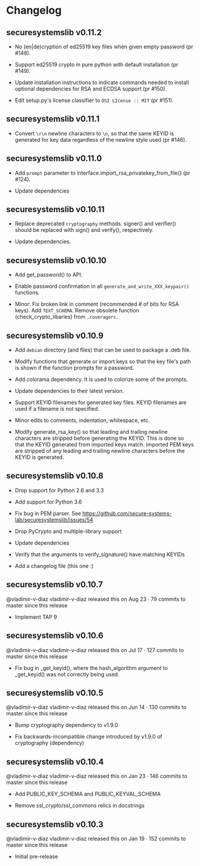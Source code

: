 # Changelog
## securesystemslib v0.11.2

* No (en|de)cryption of ed25519 key files when given empty password (pr #148).

* Support ed25519 crypto in pure python with default installation (pr #149).

* Update installation instructions to indicate commands needed to install
  optional dependencies for RSA and ECDSA support (pr #150).

* Edit setup.py's license classifier to `OSI LIcense :: MIT` (pr #151).

## securesystemslib v0.11.1

* Convert `\r\n` newline characters to `\n`, so that the same KEYID is
  generated for key data regardless of the newline style used (pr #146).

## securesystemslib v0.11.0

* Add `prompt` parameter to interface.import_rsa_privatekey_from_file() (pr #124).

* Update dependencies

## securesystemslib v0.10.11

* Replace deprecated `cryptography` methods.  signer() and verifier()
  should be replaced with sign() and verify(), respectively.

* Update dependencies.

## securesystemslib v0.10.10

* Add get_password() to API.

* Enable password confirmation in all `generate_and_write_XXX_keypair()`
  functions.

* Minor:
  Fix broken link in comment (recommended # of bits for RSA keys).
  Add `TEXT_SCHEMA`.
  Remove obsolete function (check_crypto_libaries) from `.coveragerc`.

## securesystemslib v0.10.9

* Add `debian` directory (and files) that can be used to package a .deb file.

* Modify functions that generate or import keys so that the key file's path is
  shown if the function prompts for a password.

* Add colorama dependency.  It is used to colorize some of the prompts.

* Update dependencies to their latest version.

* Support KEYID filenames for generated key files.  KEYID filenames are used
  if a filename is not specified.

* Minor edits to comments, indentation, whitespace, etc.

* Modify generate_rsa_key() so that leading and trailing newline characters
  are stripped before generating the KEYID.  This is done so that the
  KEYID generated from imported keys match. Imported PEM keys are
  stripped of any leading and trailing newline characters before the KEYID is
  generated.

## securesystemslib v0.10.8

* Drop support for Python 2.6 and 3.3

* Add support for Python 3.6

* Fix bug in PEM parser. See https://github.com/secure-systems-lab/securesystemslib/issues/54

* Drop PyCrypto and multiple-library support

* Update dependencies

* Verify that the arguments to verify_signature() have matching KEYIDs

* Add a changelog file (this one :)

## securesystemslib v0.10.7
@vladimir-v-diaz vladimir-v-diaz released this on Aug 23 · 79 commits to master since this release

* Implement TAP 9

## securesystemslib v0.10.6
@vladimir-v-diaz vladimir-v-diaz released this on Jul 17 · 127 commits to master since this release

* Fix bug in _get_keyid(), where the hash_algorithm argument to _get_keyid()
was not correctly being used.

## securesystemslib v0.10.5
@vladimir-v-diaz vladimir-v-diaz released this on Jun 14 · 130 commits to master since this release

* Bump cryptography dependency to v1.9.0

* Fix backwards-incompatible change introduced by v1.9.0 of cryptography
(dependency)

## securesystemslib v0.10.4
@vladimir-v-diaz vladimir-v-diaz released this on Jan 23 · 146 commits to master since this release

* Add PUBLIC_KEY_SCHEMA and PUBLIC_KEYVAL_SCHEMA

* Remove ssl_crypto/ssl_commons relics in docstrings

## securesystemslib v0.10.3
@vladimir-v-diaz vladimir-v-diaz released this on Jan 19 · 152 commits to master since this release

* Initial pre-release
